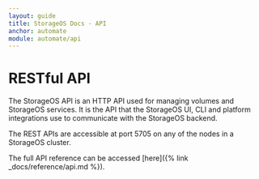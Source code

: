 ```yaml
---
layout: guide
title: StorageOS Docs - API
anchor: automate
module: automate/api
---
```


# RESTful API

The StorageOS API is an HTTP API used for managing volumes and StorageOS services. It is the API that the StorageOS UI, CLI and platform integrations use to communicate with the StorageOS backend.

The REST APIs are accessible at port 5705 on any of the nodes in a StorageOS cluster.

The full API reference can be accessed [here]({% link _docs/reference/api.md %}).
